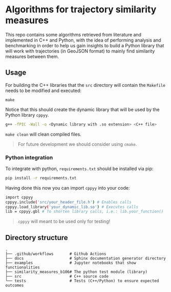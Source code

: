 # Algorithms for trajectory similarity measures
This repo contains some algorithms retrieved from literature and implemented in C++ and Python, with the idea of performing analysis and benchmarking in order to help us gain insights to build a Python library that will work with trajectories (in GeoJSON format) to mainly find similarity measures between them.

## Usage
For building the C++ libraries that the `src` directory will contain the `Makefile` needs to be modified and executed:

```
make
```

Notice that this should create the dynamic library that will be used by the Python library `cppyy`.

```sh
g++ -fPIC -Wall -o <Dynamic library with .so extension> <C++ file>
```

`make clean` will clean compiled files.

> For future development we should consider using `cmake`.

### Python integration
To integrate with python, `requirements.txt` should be installed via pip:

```sh
pip install -r requirements.txt
```

Having done this now you can import `cppyy` into your code:

```sh
import cppyy
cppyy.include('src/your_header_file.h') # Enables calls
cppyy.load_library('your_dynamic_lib.so') # Executes calls
lib = cppyy.gbl # To shorten library calls, i.e.: lib.your_function()
```

> `cppyy` will meant to be used only for testing!

## Directory structure

    .
    ├── .github/workflows       # Github Actions
    ├── docs                    # Sphinx documentation generator directory
    ├── examples                # Jupyter notebooks that show functionalities
    ├── similarity_measures_b106# The python test module (library)
    ├── src                     # C++ source code
    └── tests                   # Tests (C++/Python) to ensure expected outcomes
